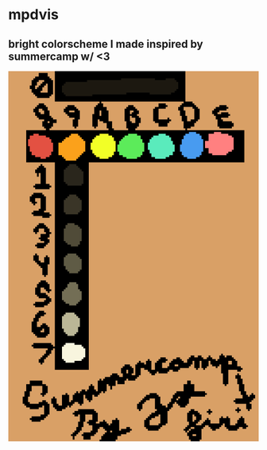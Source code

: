 # mpdvis
## bright colorscheme I made inspired by summercamp w/ <3
![summercampEX](/SUMMERCAMPHD.png)
